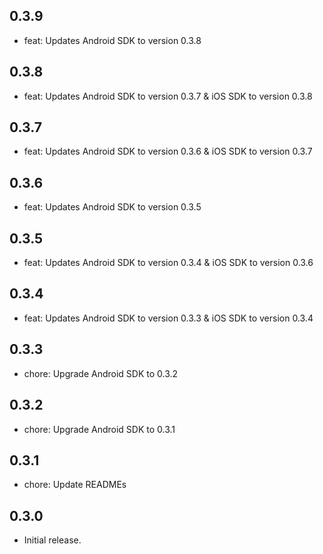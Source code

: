 ## 0.3.9

* feat: Updates Android SDK to version 0.3.8

## 0.3.8

* feat: Updates Android SDK to version 0.3.7 & iOS SDK to version 0.3.8

## 0.3.7

* feat: Updates Android SDK to version 0.3.6 & iOS SDK to version 0.3.7

## 0.3.6

* feat: Updates Android SDK to version 0.3.5

## 0.3.5

* feat: Updates Android SDK to version 0.3.4 & iOS SDK to version 0.3.6

## 0.3.4

* feat: Updates Android SDK to version 0.3.3 & iOS SDK to version 0.3.4

## 0.3.3

* chore: Upgrade Android SDK to 0.3.2

## 0.3.2

* chore: Upgrade Android SDK to 0.3.1

## 0.3.1

* chore: Update READMEs

## 0.3.0

* Initial release.
